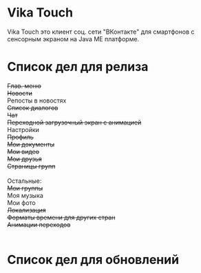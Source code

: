 # Vika Touch
Vika Touch это клиент соц. сети "ВКонтакте" для смартфонов с сенсорным экраном на Java ME платформе.

# Список дел для релиза
<s>Глав. меню</s><br/>
<s>Новости</s><br/>
Репосты в новостях<br/>
<s>Список диалогов</s><br/>
<s>Чат</s><br/>
<s>Переходной загрузочный экран с анимацией</s><br/>
Настройки<br/>
<s>Профиль</s><br/>
<s>Мои документы</s><br/>
<s>Мои видео</s><br/>
<s>Мои друзья</s><br/>
<s>Страницы групп</s><br/>
<br/>
Остальные:<br/>
<s>Мои группы</s><br/>
Моя музыка<br/>
Мои фото<br/>
<s>Локализация</s><br/>
<s>Форматы времени для других стран</s><br/>
<s>Анимации переходов</s><br/>
<br/>
# Список дел для обновлений
